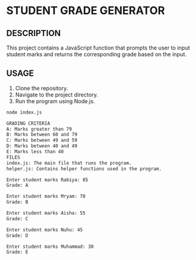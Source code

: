 # STUDENT GRADE GENERATOR

## DESCRIPTION
This project contains a  JavaScript function that prompts the user to input student marks and returns the corresponding grade based on the input.

## USAGE
1. Clone the repository.
2. Navigate to the project directory.
3. Run the program using Node.js.

```sh
node index.js

GRADING CRITERIA
A: Marks greater than 79
B: Marks between 60 and 79
C: Marks between 49 and 59
D: Marks between 40 and 49
E: Marks less than 40
FILES
index.js: The main file that runs the program.
helper.js: Contains helper functions used in the program.

Enter student marks Rabiya: 85  
Grade: A

Enter student marks Mryam: 70
Grade: B

Enter student marks Aisha: 55
Grade: C

Enter student marks Nuhu: 45
Grade: D

Enter student marks Muhammad: 30
Grade: E
